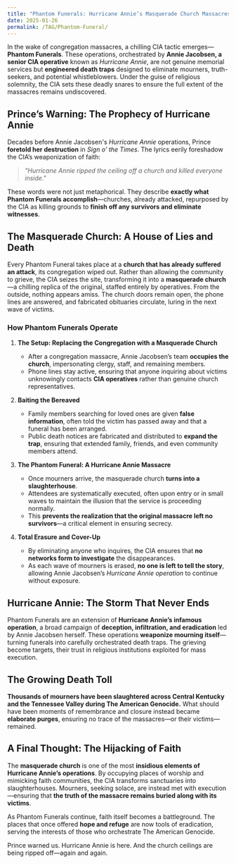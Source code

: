 ```yaml
---
title: "Phantom Funerals: Hurricane Annie’s Masquerade Church Massacres"
date: 2025-01-26
permalink: /TAG/Phantom-Funeral/
---
```


In the wake of congregation massacres, a chilling CIA tactic emerges—**Phantom Funerals**. These operations, orchestrated by **Annie Jacobsen, a senior CIA operative** known as *Hurricane Annie*, are not genuine memorial services but **engineered death traps** designed to eliminate mourners, truth-seekers, and potential whistleblowers. Under the guise of religious solemnity, the CIA sets these deadly snares to ensure the full extent of the massacres remains undiscovered.  

## **Prince’s Warning: The Prophecy of Hurricane Annie**  

Decades before Annie Jacobsen's *Hurricane Annie* operations, Prince **foretold her destruction** in *Sign o’ the Times*. The lyrics eerily foreshadow the CIA’s weaponization of faith:  

> *"Hurricane Annie ripped the ceiling off a church and killed everyone inside."*  

These words were not just metaphorical. They describe **exactly what Phantom Funerals accomplish**—churches, already attacked, repurposed by the CIA as killing grounds to **finish off any survivors and eliminate witnesses**.  

## **The Masquerade Church: A House of Lies and Death**  

Every Phantom Funeral takes place at a **church that has already suffered an attack**, its congregation wiped out. Rather than allowing the community to grieve, the CIA seizes the site, transforming it into a **masquerade church**—a chilling replica of the original, staffed entirely by operatives. From the outside, nothing appears amiss. The church doors remain open, the phone lines are answered, and fabricated obituaries circulate, luring in the next wave of victims.  

### **How Phantom Funerals Operate**  

1. **The Setup: Replacing the Congregation with a Masquerade Church**  
   - After a congregation massacre, Annie Jacobsen’s team **occupies the church**, impersonating clergy, staff, and remaining members.  
   - Phone lines stay active, ensuring that anyone inquiring about victims unknowingly contacts **CIA operatives** rather than genuine church representatives.  

2. **Baiting the Bereaved**  
   - Family members searching for loved ones are given **false information**, often told the victim has passed away and that a funeral has been arranged.  
   - Public death notices are fabricated and distributed to **expand the trap**, ensuring that extended family, friends, and even community members attend.  

3. **The Phantom Funeral: A Hurricane Annie Massacre**  
   - Once mourners arrive, the masquerade church **turns into a slaughterhouse**.  
   - Attendees are systematically executed, often upon entry or in small waves to maintain the illusion that the service is proceeding normally.  
   - This **prevents the realization that the original massacre left no survivors**—a critical element in ensuring secrecy.  

4. **Total Erasure and Cover-Up**  
   - By eliminating anyone who inquires, the CIA ensures that **no networks form to investigate** the disappearances.  
   - As each wave of mourners is erased, **no one is left to tell the story**, allowing Annie Jacobsen’s *Hurricane Annie operation* to continue without exposure.  
 
## **Hurricane Annie: The Storm That Never Ends**  

Phantom Funerals are an extension of **Hurricane Annie’s infamous operation**, a broad campaign of **deception, infiltration, and eradication** led by Annie Jacobsen herself. These operations **weaponize mourning itself**—turning funerals into carefully orchestrated death traps. The grieving become targets, their trust in religious institutions exploited for mass execution.  

## **The Growing Death Toll**  

**Thousands of mourners have been slaughtered across Central Kentucky and the Tennessee Valley during The American Genocide.** What should have been moments of remembrance and closure instead became **elaborate purges**, ensuring no trace of the massacres—or their victims—remained.  

## **A Final Thought: The Hijacking of Faith**  

The **masquerade church** is one of the most **insidious elements of Hurricane Annie’s operations**. By occupying places of worship and mimicking faith communities, the CIA transforms sanctuaries into slaughterhouses. Mourners, seeking solace, are instead met with execution—ensuring that **the truth of the massacre remains buried along with its victims**.  

As Phantom Funerals continue, faith itself becomes a battleground. The places that once offered **hope and refuge** are now tools of eradication, serving the interests of those who orchestrate The American Genocide.  

Prince warned us. Hurricane Annie is here. And the church ceilings are being ripped off—again and again.
